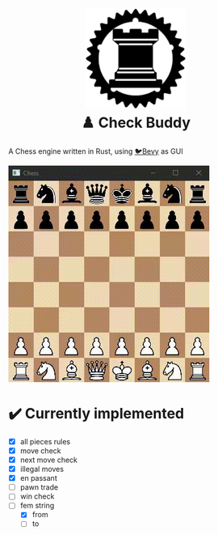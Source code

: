 <h1 align="center">
  <img src="../check-buddy-bevy/assets/logo256.png" width=200 height=200/><br>
  ♟️ Check Buddy
  </a>
</h1>

<p>A Chess engine written in Rust, using <a href="https://github.com/bevyengine/bevy/" target="_blank">🐦Bevy</a> as GUI
</p>

![](../check-buddy-bevy/assets/footage.gif)

# ✔️ Currently implemented
- [x] all pieces rules
- [x] move check
- [x] next move check
- [x] illegal moves
- [x] en passant
- [ ] pawn trade
- [ ] win check
- [ ] fem string
  - [x] from
  - [ ] to
